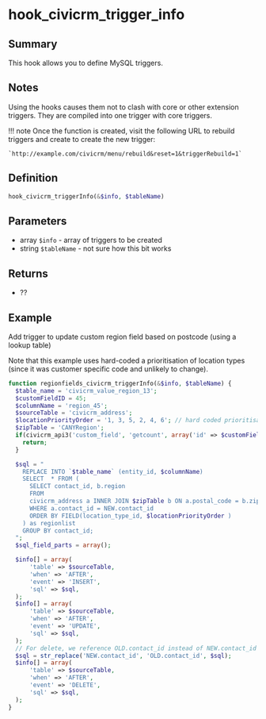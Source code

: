 # hook_civicrm_trigger_info

## Summary

This hook allows you to define MySQL triggers.

## Notes

Using the hooks causes them not to clash with
core or other extension triggers. They are compiled into one trigger
with core triggers.

!!! note
    Once the function is created, visit the following URL to rebuild triggers
    and create to create the new trigger:

    `http://example.com/civicrm/menu/rebuild&reset=1&triggerRebuild=1`


## Definition

```php
hook_civicrm_triggerInfo(&$info, $tableName)
```

## Parameters

* array `$info` - array of triggers to be created
* string `$tableName` - not sure how this bit works



## Returns

-   ??


## Example

Add trigger to update custom region field based on postcode (using a lookup 
table)
 
Note that this example uses hard-coded a prioritisation of location types
(since it was customer specific code and unlikely to change).

```php
function regionfields_civicrm_triggerInfo(&$info, $tableName) {
  $table_name = 'civicrm_value_region_13';
  $customFieldID = 45;
  $columnName = 'region_45';
  $sourceTable = 'civicrm_address';
  $locationPriorityOrder = '1, 3, 5, 2, 4, 6'; // hard coded prioritisation of addresses
  $zipTable = 'CANYRegion';
  if(civicrm_api3('custom_field', 'getcount', array('id' => $customFieldID, 'column_name' => 'region_45', 'is_active' => 1)) == 0) {
    return;
  }

  $sql = "
    REPLACE INTO `$table_name` (entity_id, $columnName)
    SELECT  * FROM (
      SELECT contact_id, b.region
      FROM
      civicrm_address a INNER JOIN $zipTable b ON a.postal_code = b.zip
      WHERE a.contact_id = NEW.contact_id
      ORDER BY FIELD(location_type_id, $locationPriorityOrder )
    ) as regionlist
    GROUP BY contact_id;
  ";
  $sql_field_parts = array();

  $info[] = array(
      'table' => $sourceTable,
      'when' => 'AFTER',
      'event' => 'INSERT',
      'sql' => $sql,
  );
  $info[] = array(
      'table' => $sourceTable,
      'when' => 'AFTER',
      'event' => 'UPDATE',
      'sql' => $sql,
  );
  // For delete, we reference OLD.contact_id instead of NEW.contact_id
  $sql = str_replace('NEW.contact_id', 'OLD.contact_id', $sql);
  $info[] = array(
      'table' => $sourceTable,
      'when' => 'AFTER',
      'event' => 'DELETE',
      'sql' => $sql,
  );
}
```
